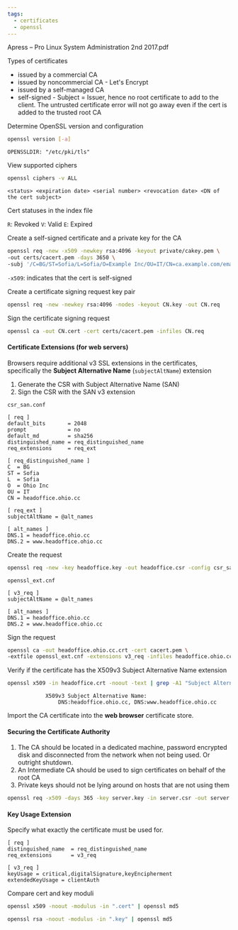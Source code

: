 ```yaml
---
tags:
  - certificates
  - openssl
---
```

Apress – Pro Linux System Administration 2nd 2017.pdf

Types of certificates
* issued by a commercial CA 
* issued by noncommercial CA - Let's Encrypt
* issued by a self-managed CA
* self-signed - Subject = Issuer, hence no root certificate to add to the client. The untrusted certificate error will not go away even if the cert is added to the trusted root CA

Determine OpenSSL version and configuration

```bash
openssl version [-a]
```

```
OPENSSLDIR: "/etc/pki/tls"
```

View supported ciphers

``` bash
openssl ciphers -v ALL
```


`<status> <expiration date> <serial number> <revocation date> <DN of the cert subject>`

Cert statuses in the index file

`R`: Revoked
`V`: Valid
`E`: Expired

Create a self-signed certificate and a private key for the CA

``` bash
openssl req -new -x509 -newkey rsa:4096 -keyout private/cakey.pem \ 
-out certs/cacert.pem -days 3650 \
-subj '/C=BG/ST=Sofia/L=Sofia/O=Example Inc/OU=IT/CN=ca.example.com/emailAddress=admin@example.com/'
```

`-x509`: indicates that the cert is self-signed

Create a certificate signing request key pair

``` bash
openssl req -new -newkey rsa:4096 -nodes -keyout CN.key -out CN.req
```

Sign the certificate signing request

``` bash
openssl ca -out CN.cert -cert certs/cacert.pem -infiles CN.req
```

#### Certificate Extensions (for web servers)

Browsers require additional v3 SSL extensions in the certificates, specifically the **Subject Alternative Name** (`subjectAltName`) extension

1. Generate the CSR with Subject Alternative Name (SAN)
2. Sign the CSR with the SAN v3 extension

`csr_san.conf`
```
[ req ]
default_bits       = 2048
prompt             = no
default_md         = sha256
distinguished_name = req_distinguished_name
req_extensions     = req_ext

[ req_distinguished_name ]
C  = BG
ST = Sofia
L  = Sofia
O  = Ohio Inc
OU = IT
CN = headoffice.ohio.cc

[ req_ext ]
subjectAltName = @alt_names

[ alt_names ]
DNS.1 = headoffice.ohio.cc
DNS.2 = www.headoffice.ohio.cc
```

Create the request

``` bash
openssl req -new -key headoffice.key -out headoffice.csr -config csr_san.cnf
```

`openssl_ext.cnf`
```
[ v3_req ]
subjectAltName = @alt_names

[ alt_names ]
DNS.1 = headoffice.ohio.cc
DNS.2 = www.headoffice.ohio.cc
```

Sign the request 

``` bash
openssl ca -out headoffice.ohio.cc.crt -cert cacert.pem \
-extfile openssl_ext.cnf -extensions v3_req -infiles headoffice.ohio.cc.csr
```

Verify if the certificate has the X509v3 Subject Alternative Name extension

``` bash
openssl x509 -in headoffice.crt -noout -text | grep -A1 "Subject Alternative Name"
```

```
            X509v3 Subject Alternative Name:
                DNS:headoffice.ohio.cc, DNS:www.headoffice.ohio.cc
```

Import the CA certificate into the **web browser** certificate store.

#### Securing the Certificate Authority

1. The CA should be located in a dedicated machine, password encrypted disk and disconnected from the network when not being used. Or outright shutdown.
2. An Intermediate CA should be used to sign certificates on behalf of the root CA
3. Private keys should not be lying around on hosts that are not using them

```bash
openssl req -x509 -days 365 -key server.key -in server.csr -out server.crt -extensions v3_ca -extfile openssl.cnf
```

#### Key Usage Extension

Specify what exactly the certificate must be used for.

```
[ req ]
distinguished_name  = req_distinguished_name
req_extensions      = v3_req

[ v3_req ]
keyUsage = critical,digitalSignature,keyEncipherment
extendedKeyUsage = clientAuth
```

Compare cert and key moduli 

``` bash
openssl x509 -noout -modulus -in ".cert" | openssl md5
```

``` bash
openssl rsa -noout -modulus -in ".key" | openssl md5
```
